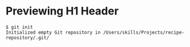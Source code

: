 # Previewing H1 Header

```
$ git init
Initialized empty Git repository in /Users/skills/Projects/recipe-repository/.git/
```
